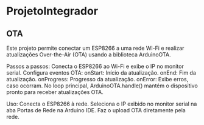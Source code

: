 # ProjetoIntegrador

## OTA
Este projeto permite conectar um ESP8266 a uma rede Wi-Fi e realizar atualizações Over-the-Air (OTA) usando a biblioteca ArduinoOTA.

Passos a passos:
Conecta o ESP8266 ao Wi-Fi e exibe o IP no monitor serial.
Configura eventos OTA:
onStart: Início da atualização.
onEnd: Fim da atualização.
onProgress: Progresso da atualização.
onError: Exibe erros, caso ocorram.
No loop principal, ArduinoOTA.handle() mantém o dispositivo pronto para receber atualizações OTA.

Uso:
Conecta o ESP8266 à rede.
Seleciona o IP exibido no monitor serial na aba Portas de Rede na Arduino IDE.
Faz o upload OTA diretamente pela rede.
